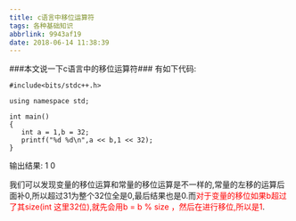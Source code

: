 ```yaml
---
title: c语言中移位运算符
tags: 各种基础知识
abbrlink: 9943af19
date: 2018-06-14 11:38:39
---
```


###本文说一下c语言中的移位运算符###
有如下代码:  

```
#include<bits/stdc++.h>

using namespace std;

int main()
{
   int a = 1,b = 32;
   printf("%d %d\n",a << b,1 << 32);
}
```
  
<!-- more -->  

输出结果:
	1 0

我们可以发现变量的移位运算和常量的移位运算是不一样的,常量的左移的运算后面补0,所以超过31为整个32位全是0,最后结果也是0.而<font color = "red">对于变量的移位如果b超过了其size(int 这里32位),就先会用b = b % size ，然后在进行移位,所以是1</font>.
